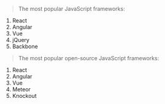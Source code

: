 > The most popular JavaScript frameworks:
1. React
2. Angular
3. Vue
4. jQuery
5. Backbone

> The most popular open-source JavaScript frameworks:
1. React
2. Angular
3. Vue
4. Meteor
5. Knockout
